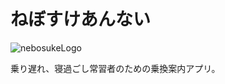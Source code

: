 # ねぼすけあんない

![nebosukeLogo](https://github.com/user-attachments/assets/ddbc8bca-e1bf-42ca-879d-02241dc278c6)

乗り遅れ、寝過ごし常習者のための乗換案内アプリ。
